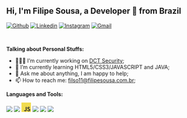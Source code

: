<!-- Your title -->

## Hi, I'm Filipe Sousa, a Developer 🚀 from Brazil

<!-- Your badges
You can use the website to generate badges: https://shields.io/
-->

[![Github](https://img.shields.io/badge/-Github-000?style=flat&logo=Github&logoColor=white)](https://github.com/filso11)
[![Linkedin](https://img.shields.io/badge/-LinkedIn-blue?style=flat&logo=Linkedin&logoColor=white)](https://www.linkedin.com/in/fili-pe//)
[![Instagram](https://img.shields.io/badge/-Instagram-c13584?style=flat&labelColor=c13584&logo=instagram&logoColor=white)](https://www.instagram.com/filipe.sousa__/)
[![Gmail](https://img.shields.io/badge/-Gmail-c14438?style=flat&logo=Gmail&logoColor=white)](mailto:filipe.luucas@gmail.com)

&nbsp;

<!-- Talking about you -->

**Talking about Personal Stuffs:**

- 👨🏽‍💻 I’m currently working on [DCT Security](https://dctsecurity.com.br/);
- 🌱 I’m currently learning HTML5/CSS3/JAVASCRIPT and JAVA;
- 💬 Ask me about anything, I am happy to help;
- 📫 How to reach me: filso11@filipesousa.com.br;

**Languages and Tools:**

  <!-- Your languages and tools. Be careful with the alignment. 
  You can use this sites to get logos: https://www.vectorlogo.zone or https://githubusercontent.com/
  -->

<code><img width="5%" src="https://www.vectorlogo.zone/logos/w3_html5/w3_html5-icon.svg"></code>
<code><img width="5%" src="https://www.vectorlogo.zone/logos/w3_css/w3_css-icon.svg"></code>
<code><img width="5%" src="https://raw.githubusercontent.com/github/explore/master/topics/javascript/javascript.png"></code>
<code><img width="5%" src="https://www.vectorlogo.zone/logos/reactjs/reactjs-icon.svg"></code>
<code><img width="5%" src="https://www.vectorlogo.zone/logos/java/java-icon.svg"></code>
<code><img width="5%" src="https://www.vectorlogo.zone/logos/python/python-icon.svg"></code>

